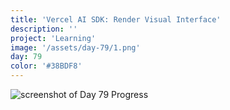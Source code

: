 ```yaml
---
title: 'Vercel AI SDK: Render Visual Interface'
description: ''
project: 'Learning'
image: '/assets/day-79/1.png'
day: 79
color: '#38BDF8'
---
```


![screenshot of Day 79 Progress](/assets/day-79/1.png)
